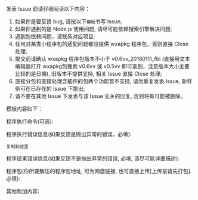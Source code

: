 发表 Issue 前请仔细阅读以下内容：

1. 如果你是要反馈 bug, 请按以下`模板`书写 Issue;
2. 如果你遇到的是 Node.js 使用问题, 请尽可能依赖搜索引擎解决问题;
3. 遇到包依赖问题，请联系对应项目;
4. 任何对某类小程序包的适配问题都应提供 wxapkg 程序包，否则直接 Close 处理;
5. 提交前请确认 wxapkg 程序包版本不小于 v0.6vv_20180111_fbi (直接用文本编辑器打开 wxapkg包搜索 v0.6vv 或 v0.5vv 即可查到，注意版本大小主要比较的是日期), 旧版本不提供支持, 相关 Issue 直接 Close 处理;
6. 直接分包和直接处理含插件的包两个功能暂不支持, 请勿重复发表 Issue, 新样例可在已存在的 Issue 下提出;
7. 请不要在其他 Issue 下发表与该 Issue 无关的回复, 否则将有可能被删除。

模板内容如下：

程序执行命令(可选):

程序执行错误信息(如果反馈是抛出异常的错误，必填):

```
复制到这里
```

程序结果错误信息(如果反馈不是抛出异常的错误, 必填, 请尽可能详细描述):

程序包(你所要解压的程序包地址, 可为网盘链接, 也可直接上传[上传前请先打包]. 必填):

其他附加内容:
